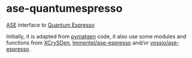 # ase-quantumespresso
[ASE](https://wiki.fysik.dtu.dk/ase/index.html) interface to [Quantum Espresso](http://www.quantum-espresso.org/)

Initially, it is adapted from [pymatgen](https://github.com/materialsproject/pymatgen) code, it also use some modules and functions from [XCrySDen](http://www.xcrysden.org/), 
[lmmentel/ase-espresso](https://github.com/lmmentel/ase-espresso) and/or 
[vossjo/ase-espresso](https://github.com/vossjo/ase-espresso).



